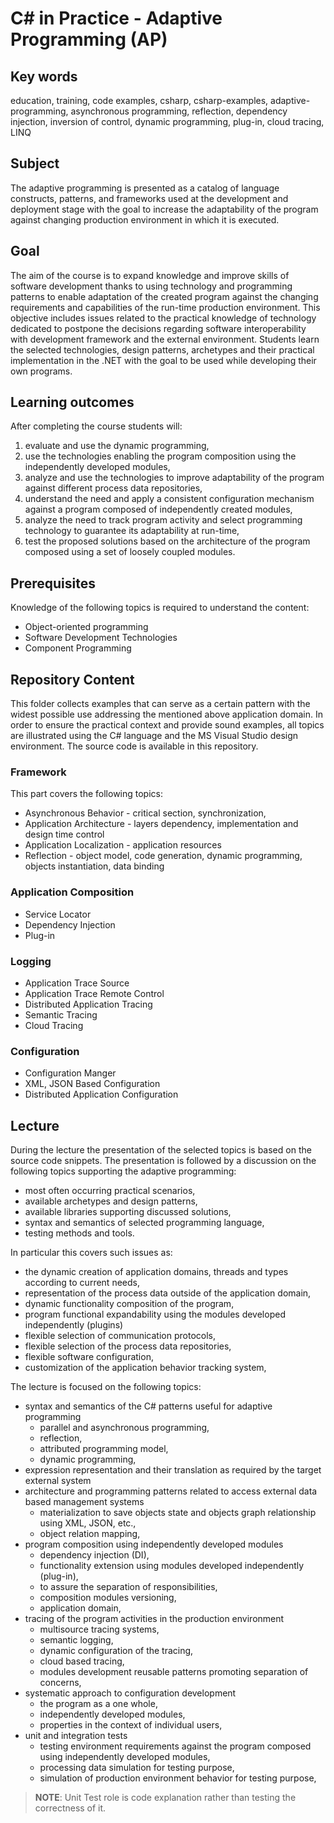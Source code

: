 # C# in Practice - Adaptive Programming (AP)

## Key words

education, training, code examples, csharp, csharp-examples, adaptive-programming, asynchronous programming, reflection, dependency injection, inversion of control, dynamic programming, plug-in, cloud tracing, LINQ

## Subject

The adaptive programming is presented as a catalog of language constructs, patterns, and frameworks used at the development and deployment stage with the goal to increase the adaptability of the program against changing production environment in which it is executed.

## Goal

The aim of the course is to expand knowledge and improve skills of software development thanks to using technology and programming patterns to enable adaptation of the created program against the changing requirements and capabilities of the run-time production environment. This objective includes issues related to the practical knowledge of technology dedicated to postpone the decisions regarding software interoperability with development framework and the external environment. Students learn the selected technologies, design patterns, archetypes and their practical implementation in the .NET with the goal to be used while developing their own programs.

## Learning outcomes

After completing the course students will:

1. evaluate and use the dynamic programming,
2. use the technologies enabling the program composition using the independently developed modules,
3. analyze and use the technologies to improve adaptability of the program against different process data repositories,
4. understand the need and apply a consistent configuration mechanism against a program composed of independently created modules,
5. analyze the need to track program activity and select programming technology to guarantee its adaptability at run-time,
6. test the proposed solutions based on the architecture of the program composed using a set of loosely coupled modules.

## Prerequisites

Knowledge of the following topics is required to understand the content:

* Object-oriented programming
* Software Development Technologies
* Component Programming

## Repository Content

<!--
What we must do to prove the goal have been achieved. Extent or range of development, view, outlook, application, operation, effectiveness, etc. 
-->

This folder collects examples that can serve as a certain pattern with the widest possible use addressing the mentioned above application domain. In order to ensure the practical context and provide sound examples, all topics are illustrated using the C# language and the MS Visual Studio design environment. The source code is available in this repository.

### Framework

This part covers the following topics:

* Asynchronous Behavior - critical section, synchronization,
* Application Architecture - layers dependency, implementation and design time control
* Application Localization - application resources
* Reflection - object model, code generation, dynamic programming, objects instantiation, data binding

### Application Composition

* Service Locator
* Dependency Injection
* Plug-in

### Logging

* Application Trace Source
* Application Trace Remote Control
* Distributed Application Tracing
* Semantic Tracing
* Cloud Tracing

### Configuration

* Configuration Manger
* XML, JSON Based Configuration
* Distributed Application Configuration

## Lecture

During the lecture the presentation of the selected topics is based on the source code snippets. The presentation is followed by a discussion on the following topics supporting the adaptive programming:

* most often occurring practical scenarios,
* available archetypes and design patterns,
* available libraries supporting discussed solutions,
* syntax and semantics of selected programming language,
* testing methods and tools.

In particular this covers such issues as:

* the dynamic creation of application domains, threads and types according to current needs,
* representation of the process data outside of the application domain,
* dynamic functionality composition of the program,
* program functional expandability using the modules developed independently (plugins)
* flexible selection of communication protocols,
* flexible selection of the process data repositories,
* flexible software configuration,
* customization of the application behavior tracking system,

The lecture is focused on the following topics:

* syntax and semantics of the C# patterns useful for adaptive programming
  * parallel and asynchronous programming,
  * reflection,
  * attributed programming model,
  * dynamic programming,
* expression representation and their translation as required by the target external system
* architecture and programming patterns related to access external data based management systems
  * materialization to save objects state and objects graph relationship using XML, JSON, etc.,
  * object relation mapping,
* program composition using independently developed modules
  * dependency injection (DI),
  * functionality extension using modules developed independently (plug-in),
  * to assure the separation of responsibilities,
  * composition modules versioning,
  * application domain,
* tracing of the program activities in the production environment
  * multisource tracing systems,
  * semantic logging,
  * dynamic configuration of the tracing,
  * cloud based tracing,
  * modules development reusable patterns promoting separation of concerns,
* systematic approach to configuration development
  * the program as a one whole,
  * independently developed modules,
  * properties in the context of individual users,
* unit and integration tests
  * testing environment requirements against the program composed using independently developed modules,
  * processing data simulation for testing purpose,
  * simulation of production environment behavior for testing purpose,

> **NOTE**: Unit Test role is code explanation rather than testing the correctness of it.

<!--
//____________________________________________________________________________________________________________________________________
//
//  Copyright (C) 2023, Mariusz Postol LODZ POLAND.
//
//  To be in touch join the community by pressing the `Watch` button and get started commenting using the discussion panel at
//
//  https://github.com/mpostol/TP/discussions/182
//
//  by introducing yourself and telling us what you do with this community.
//_____________________________________________________________________________________________________________________________________

-->
